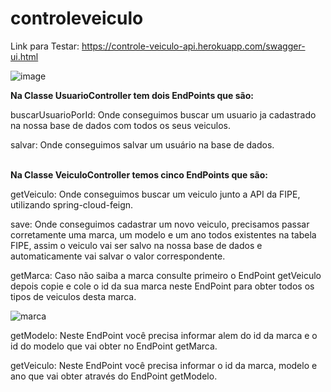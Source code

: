 # controleveiculo

Link para Testar: https://controle-veiculo-api.herokuapp.com/swagger-ui.html

![image](https://user-images.githubusercontent.com/47534815/123556491-ed6bda00-d761-11eb-90cb-c075b7c10965.png)

<b>Na Classe UsuarioController tem dois EndPoints que são:</b>

buscarUsuarioPorId: Onde conseguimos buscar um usuario ja cadastrado na nossa base de dados com todos os seus veiculos.

salvar: Onde conseguimos salvar um usuário na base de dados.</br></br>

<b>Na Classe VeiculoController temos cinco EndPoints que são:</b>
 
getVeiculo: Onde conseguimos buscar um veiculo junto a API da FIPE, utilizando spring-cloud-feign.

save: Onde conseguimos cadastrar um novo veiculo, precisamos passar corretamente uma marca, um modelo e um ano todos existentes na tabela FIPE, assim o veiculo vai ser salvo na nossa base de dados e automaticamente vai salvar o valor correspondente.

getMarca: Caso não saiba a marca consulte primeiro o EndPoint getVeiculo depois copie e cole o id da sua marca neste EndPoint para obter todos os tipos de veiculos desta marca.

![marca](https://user-images.githubusercontent.com/47534815/123643986-57848d80-d7fb-11eb-8a6f-6c5a70d1c2db.png)


getModelo: Neste EndPoint você precisa informar alem do id da marca e o id do modelo que vai obter no EndPoint getMarca.

getVeiculo: Neste EndPoint você precisa informar o id da marca, modelo e ano que vai obter através do EndPoint getModelo.
